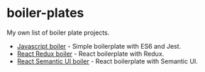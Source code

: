 # boiler-plates

My own list of boiler plate projects.

- [Javascript boiler](https://github.com/jirwong/js-boiler) - Simple boilerplate with ES6 and Jest.
- [React Redux boiler](https://github.com/jirwong/react-redux-boilerplate) - React boilerplate with Redux.
- [React Semantic UI boiler](https://github.com/jirwong/semantic-react-boiler) - React boilerplate with Semantic UI.
